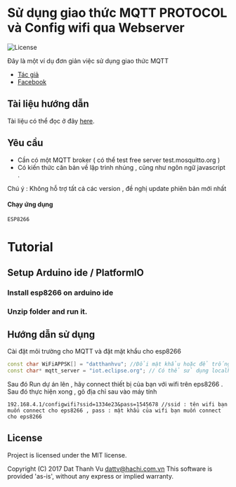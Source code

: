 # Sử dụng giao thức MQTT PROTOCOL và Config wifi qua Webserver

![License](http://datthanhvu.com)

Đây là một ví dụ đơn giản việc sử dụng giao thức MQTT
- [Tác giả](http://datthanhvu.com) 
- [Facebook](https://www.facebook.com/datthanhvu98) 

## Tài liệu hướng dẫn

Tài liệu có thể đọc ở đây [here](http://datthanhvu.com).


## Yêu cầu

- Cần có một MQTT broker ( có thể test free server test.mosquitto.org )  
- Có kiến thức căn bản về lập trình nhúng , cũng như ngôn ngữ javascript .

Chú ý : Không hỗ trợ tất cả các version , đề nghị update phiên bản mới nhất

#### Chạy ứng dụng
``` ESP8266 ```
# Tutorial

## Setup Arduino ide / PlatformIO

### Install esp8266 on arduino ide

### Unzip folder and run it.

## Hướng dẫn sử dụng

Cài đặt môi trường cho MQTT và đặt mặt khẩu cho esp8266

```C++
const char WiFiAPPSK[] = "datthanhvu"; //Đổi mật khẩu hoặc để trống " "
const char* mqtt_server = "iot.eclipse.org"; // Có thể sử dụng localhost
```

Sau đó Run dự án lên , hãy connect thiết bị của bạn với wifi trên eps8266 .  Sau đó thực hiện xong , gõ địa chỉ sau vào máy tính
```URL GET METHOD
192.168.4.1/configwifi?ssid=1334e23&pass=1545678 //ssid : tên wifi bạn muốn connect cho eps8266 , pass : mật khẩu của wifi bạn muốn connect cho eps8266
```

## License

Project is licensed under the MIT license.

Copyright (C) 2017 Dat Thanh Vu dattv@hachi.com.vn This software is provided 'as-is', without any express or implied warranty.
